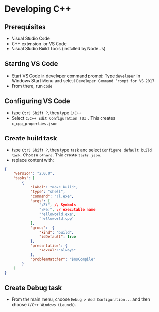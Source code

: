 # Developing C++
## Prerequisites
* Visual Studio Code
* C++ extension for VS Code
* Visual Studio Build Tools (installed by Node Js)
## Starting VS Code
* Start VS Code in developer command prompt:
Type ```developer``` in Windows Start Menu and select ```Developer Command Prompt for VS 2017```
* From there, run ```code```
## Configuring VS Code
* type ```Ctrl Shift P```, then type ```C/C++```
* Select ```C/C++ Edit Configuration (UI)```. This creates ```c_cpp_properties.json```
##  Create build task
* type ```Ctrl Shift P```, then type ```task``` and select ```Configure default build task```. Choose ```others```. This create ```tasks.json```.
* replace content with:
```json
{
    "version": "2.0.0",
    "tasks": [
        {
            "label": "msvc build",
            "type": "shell",
            "command": "cl.exe",
            "args": [
                "/Zi", // Symbols
                "/Fe:", // executable name                
                "helloworld.exe",
                "helloworld.cpp"
            ],
            "group":  {
                "kind": "build",
                "isDefault": true
            },
            "presentation": {
                "reveal":"always"
            },
            "problemMatcher": "$msCompile"
        }
    ]
}

```

## Create Debug task
* From the main menu, choose ```Debug > Add Configuration...``` and then choose ```C/C++ Windows (Launch)```. 